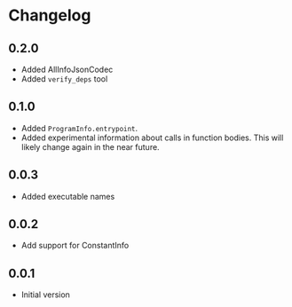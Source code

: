 # Changelog

## 0.2.0
- Added AllInfoJsonCodec
- Added `verify_deps` tool

## 0.1.0
- Added `ProgramInfo.entrypoint`.
- Added experimental information about calls in function bodies. This will
  likely change again in the near future.

## 0.0.3
- Added executable names

## 0.0.2
- Add support for ConstantInfo

## 0.0.1

- Initial version
